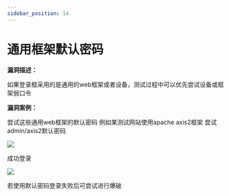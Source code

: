 ```yaml
---
sidebar_position: 14
---
```


# 通用框架默认密码

**漏洞描述：**

如果登录框采用的是通用的web框架或者设备，测试过程中可以优先尝试设备或框架弱口令

**漏洞案例：**

尝试这些通用web框架的默认密码
例如某测试网站使用apache axis2框架  尝试admin/axis2默认密码

![](/img/products/yakit/Default-password-1.png)

成功登录

![](/img/products/yakit/Default-password-2.png)

若使用默认密码登录失败后可尝试进行爆破
